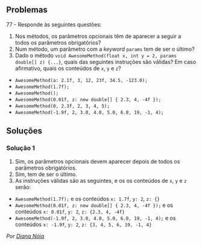 ## Problemas

77 - Responde às seguintes questões:

1. Nos métodos, os parâmetros opcionais têm de aparecer a seguir a todos
   os parâmetros obrigatórios?
2. Num método, um parâmetro com a _keyword_ `params` tem de ser o último?
3. Dado o método
   `void AwesomeMethod(float x, int y = 2, params double[] z) {...}`, quais das
   seguintes instruções são válidas? Em caso afirmativo, quais os conteúdos de
   `x`, `y` e `z`?

* `AwesomeMethod(a: 2.1f, 3, 12, 23f, 34.5, -123.0);`
* `AwesomeMethod(1.7f);`
* `AwesomeMethod();`
* `AwesomeMethod(0.01f, z: new double[] { 2.3, 4, -4f });`
* `AwesomeMethod(0, 2.3f, 2, 3, 4, 5);`
* `AwesomeMethod(-1.9f, 2, 3.0, 4.0, 5.0, 6.0, 19, -1, 4);`

## Soluções

### Solução 1

1. Sim, os parâmetros opcionais devem aparecer depois de todos os parâmetros
   obrigatórios.
2. Sim, tem de ser o último.
3. As instruções válidas são as seguintes, e os os conteúdos de `x`, `y` e `z`
   serão:

* `AwesomeMethod(1.7f);` e os conteúdos `x: 1.7f`, `y: 2`, `z: {}`
* `AwesomeMethod(0.01f, z: new double[] { 2.3, 4, -4f });` e os conteúdos
  `x: 0.01f`, `y: 2`, `z: {2.3, 4, -4f}`
* `AwesomeMethod(-1.9f, 2, 3.0, 4.0, 5.0, 6.0, 19, -1, 4);` e os conteúdos
  `x: -1.9f`, `y: 2`, `z: {3, 4, 5, 6, 19, -1, 4}`

*Por [Diana Nóia](https://github.com/DianaNoia)*
